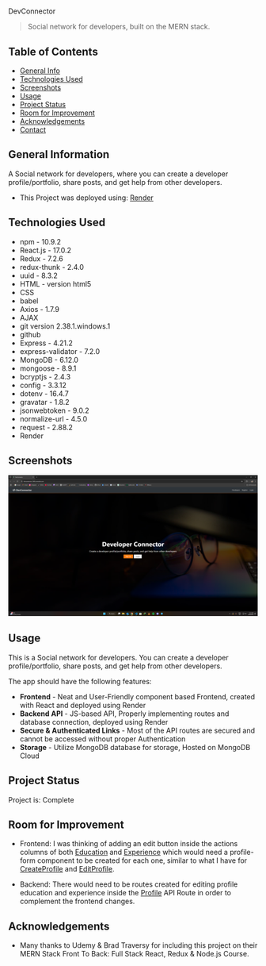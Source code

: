 #

DevConnector

> Social network for developers, built on the MERN stack.
>
> <!--Live demo [_here_]().  If you have the project hosted somewhere, include the link here. -->

## Table of Contents

- [General Info](#general-information)
- [Technologies Used](#technologies-used)
- [Screenshots](#screenshots)
- [Usage](#usage)
- [Project Status](#project-status)
- [Room for Improvement](#room-for-improvement)
- [Acknowledgements](#acknowledgements)
- [Contact](#contact)
<!-- * [License](#license) -->

## General Information

A Social network for developers, where you can create a developer profile/portfolio, share posts, and get help from other developers.

- This Project was deployed using: [Render](https://render.com)

<!-- You don't have to answer all the questions - just the ones relevant to your project. -->

## Technologies Used

- npm - 10.9.2
- React.js - 17.0.2
- Redux - 7.2.6
- redux-thunk - 2.4.0
- uuid - 8.3.2
- HTML - version html5
- CSS
- babel
- Axios - 1.7.9
- AJAX
- git version 2.38.1.windows.1
- github
- Express - 4.21.2
- express-validator - 7.2.0
- MongoDB - 6.12.0
- mongoose - 8.9.1
- bcryptjs - 2.4.3
- config - 3.3.12
- dotenv - 16.4.7
- gravatar - 1.8.2
- jsonwebtoken - 9.0.2
- normalize-url - 4.5.0
- request - 2.88.2
- Render

## Screenshots

![alt text](image-1.png)

## Usage

This is a Social network for developers. You can create a developer profile/portfolio, share posts, and get help from other developers.

The app should have the following features:

- **Frontend** - Neat and User-Friendly component based Frontend, created with React and deployed using Render
- **Backend API** - JS-based API, Properly implementing routes and database connection, deployed using Render
- **Secure & Authenticated Links** - Most of the API routes are secured and cannot be accessed without proper Authentication
- **Storage** - Utilize MongoDB database for storage, Hosted on MongoDB Cloud

## Project Status

Project is: Complete

## Room for Improvement

- Frontend: I was thinking of adding an edit button inside the actions columns of both [Education](/client/src/components/dashboard/Education.js) and [Experience](/client/src/components/dashboard/Experience.js) which would need a profile-form component to be created for each one, similar to what I have for [CreateProfile](/client/src/components/profile-forms/CreateProfile.js) and [EditProfile](/client/src/components/profile-forms/EditProfile.js).

- Backend: There would need to be routes created for editing profile education and experience inside the [Profile](/routes/api/profile.js) API Route in order to complement the frontend changes.

## Acknowledgements

- Many thanks to Udemy & Brad Traversy for including this project on their MERN Stack Front To Back: Full Stack React, Redux & Node.js Course.


<!-- Optional -->
<!-- ## License -->
<!-- This project is open source and available under the [... License](). -->

<!-- You don't have to include all sections - just the one's relevant to your project -->
